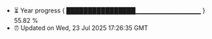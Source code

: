 - ⏳ Year progress { ████████████████▁▁▁▁▁▁▁▁▁▁▁▁▁▁ } 55.82 %
- ⏰ Updated on Wed, 23 Jul 2025 17:26:35 GMT

